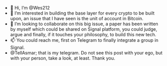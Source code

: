 - 👋 Hi, I’m @Wes212
- 👀 I’m interested in building the base layer for every crypto to be built upon, an issue that I have seen is the unit of account in Bitcoin.
- 💞️ I’m looking to collaborate on this big issue, a paper has been written by myself which could be shared on Signal platform, you could judge, argue and finally, if it touches your philosophy, to build this new tech.
- 📫 You could reach me, first on Telegram to finally integrate a group in Signal.
- @TellAsmar; that is my telegram. Do not see this post with your ego, but with your person, take a look, at least. Thank you.

<!---
Wes212/Wes212 is a ✨ special ✨ repository because its `README.md` (this file) appears on your GitHub profile.
You can click the Preview link to take a look at your changes.
--->
